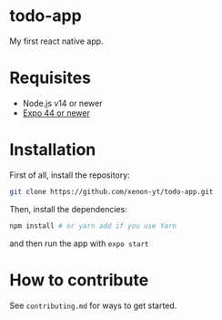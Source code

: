 # todo-app
My first react native app.


# Requisites 

- Node.js v14 or newer
- [Expo 44 or newer](https://expo.dev)

# Installation

First of all, install the repository:
```sh
git clone https://github.com/xenon-yt/todo-app.git
```
Then, install the dependencies:
```sh
npm install # or yarn add if you use Yarn 
```
and then run the app with `expo start`


# How to contribute

See `contributing.md` for ways to get started.
